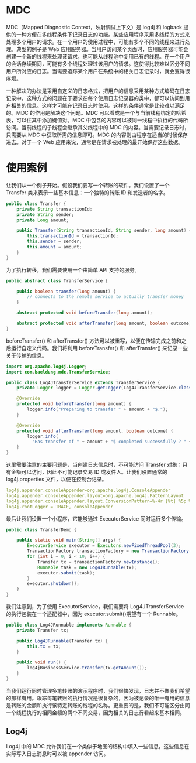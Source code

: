 # MDC

MDC（Mapped Diagnostic Context，映射调试上下文）是 log4j 和 logback 提供的一种方便在多线程条件下记录日志的功能。某些应用程序采用多线程的方式来处理多个用户的请求。在一个用户的使用过程中，可能有多个不同的线程来进行处理。典型的例子是 Web 应用服务器。当用户访问某个页面时，应用服务器可能会创建一个新的线程来处理该请求，也可能从线程池中复用已有的线程。在一个用户的会话存续期间，可能有多个线程处理过该用户的请求。这使得比较难以区分不同用户所对应的日志。当需要追踪某个用户在系统中的相关日志记录时，就会变得很麻烦。

一种解决的办法是采用自定义的日志格式，把用户的信息采用某种方式编码在日志记录中。这种方式的问题在于要求在每个使用日志记录器的类中，都可以访问到用户相关的信息。这样才可能在记录日志时使用。这样的条件通常是比较难以满足的。MDC 的作用是解决这个问题。MDC 可以看成是一个与当前线程绑定的哈希表，可以往其中添加键值对。MDC 中包含的内容可以被同一线程中执行的代码所访问。当前线程的子线程会继承其父线程中的 MDC 的内容。当需要记录日志时，只需要从 MDC 中获取所需的信息即可。MDC 的内容则由程序在适当的时候保存进去。对于一个 Web 应用来说，通常是在请求被处理的最开始保存这些数据。

# 使用案例

让我们从一个例子开始。假设我们要写一个转账的软件。我们设置了一个 Transfer 类来表示一些基本信息：一个独特的转账 ID 和发送者的名字。

```java
public class Transfer {
    private String transactionId;
    private String sender;
    private Long amount;

    public Transfer(String transactionId, String sender, long amount) {
        this.transactionId = transactionId;
        this.sender = sender;
        this.amount = amount;
    }
}
```

为了执行转移，我们需要使用一个由简单 API 支持的服务。

```java
public abstract class TransferService {

    public boolean transfer(long amount) {
        // connects to the remote service to actually transfer money
    }

    abstract protected void beforeTransfer(long amount);

    abstract protected void afterTransfer(long amount, boolean outcome);
}
```

beforeTransfer() 和 afterTransfer() 方法可以被重写，以便在传输完成之前和之后运行自定义代码。我们将利用 beforeTransfer() 和 afterTransfer() 来记录一些关于传输的信息。

```java
import org.apache.log4j.Logger;
import com.baeldung.mdc.TransferService;

public class Log4JTransferService extends TransferService {
    private Logger logger = Logger.getLogger(Log4JTransferService.class);

    @Override
    protected void beforeTransfer(long amount) {
        logger.info("Preparing to transfer " + amount + "$.");
    }

    @Override
    protected void afterTransfer(long amount, boolean outcome) {
        logger.info(
          "Has transfer of " + amount + "$ completed successfully ? " + outcome + ".");
    }
}
```

这里需要注意的主要问题是，当创建日志信息时，不可能访问 Transfer 对象；只有金额可以访问，因此不可能记录交易 ID 或发件人。让我们设置通常的 log4j.properties 文件，以便在控制台记录。

```yml
log4j.appender.consoleAppender=org.apache.log4j.ConsoleAppender
log4j.appender.consoleAppender.layout=org.apache.log4j.PatternLayout
log4j.appender.consoleAppender.layout.ConversionPattern=%-4r [%t] %5p %c %x - %m%n
log4j.rootLogger = TRACE, consoleAppender
```

最后让我们设置一个小程序，它能够通过 ExecutorService 同时运行多个传输。

```java
public class TransferDemo {

    public static void main(String[] args) {
        ExecutorService executor = Executors.newFixedThreadPool(3);
        TransactionFactory transactionFactory = new TransactionFactory();
        for (int i = 0; i < 10; i++) {
            Transfer tx = transactionFactory.newInstance();
            Runnable task = new Log4JRunnable(tx);
            executor.submit(task);
        }
        executor.shutdown();
    }
}
```

我们注意到，为了使用 ExecutorService，我们需要将 Log4JTransferService 的执行包装在一个适配器中，因为 executor.submit()期望有一个 Runnable。

```java
public class Log4JRunnable implements Runnable {
    private Transfer tx;

    public Log4JRunnable(Transfer tx) {
        this.tx = tx;
    }

    public void run() {
        log4jBusinessService.transfer(tx.getAmount());
    }
}
```

当我们运行同时管理多笔转账的演示程序时，我们很快发现，日志并不像我们希望的那样有用。跟踪每笔转账的执行情况是很复杂的，因为被记录的唯一有用的信息是转账的金额和执行该特定转账的线程的名称。更重要的是，我们不可能区分由同一个线程执行的相同金额的两个不同交易，因为相关的日志行看起来基本相同。

## Log4j

Log4j 中的 MDC 允许我们在一个类似于地图的结构中填入一些信息，这些信息在实际写入日志消息时可以被 appender 访问。
